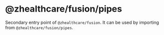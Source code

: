 # @zhealthcare/fusion/pipes

Secondary entry point of `@zhealthcare/fusion`. It can be used by importing from `@zhealthcare/fusion/pipes`.

